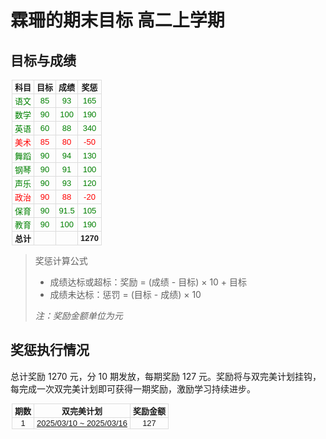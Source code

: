 # 霖珊的期末目标 高二上学期

## 目标与成绩

<table style="max-width: 500px; margin: 0 auto; border-collapse: collapse; font-size: 13px; font-family: Arial, sans-serif; table-layout: auto;">
  <thead>
    <tr>
      <th style="text-align: center; padding: 1px 4px; border: 1px solid #ddd; white-space: nowrap;">科目</th>
      <th style="text-align: center; padding: 1px 4px; border: 1px solid #ddd; white-space: nowrap;">目标</th>
      <th style="text-align: center; padding: 1px 4px; border: 1px solid #ddd; white-space: nowrap;">成绩</th>
      <th style="text-align: center; padding: 1px 4px; border: 1px solid #ddd; white-space: nowrap;">奖惩</th>
    </tr>
  </thead>
  <tbody>
    <tr>
      <td style="text-align: center; padding: 1px 4px; border: 1px solid #ddd; white-space: nowrap;"><span style="color:green">语文</span></td>
      <td style="text-align: center; padding: 1px 4px; border: 1px solid #ddd; white-space: nowrap;"><span style="color:green">85</span></td>
      <td style="text-align: center; padding: 1px 4px; border: 1px solid #ddd; white-space: nowrap;"><span style="color:green">93</span></td>
      <td style="text-align: center; padding: 1px 4px; border: 1px solid #ddd; white-space: nowrap;"><span style="color:green">165</span></td>
    </tr>
    <tr>
      <td style="text-align: center; padding: 1px 4px; border: 1px solid #ddd; white-space: nowrap;"><span style="color:green">数学</span></td>
      <td style="text-align: center; padding: 1px 4px; border: 1px solid #ddd; white-space: nowrap;"><span style="color:green">90</span></td>
      <td style="text-align: center; padding: 1px 4px; border: 1px solid #ddd; white-space: nowrap;"><span style="color:green">100</span></td>
      <td style="text-align: center; padding: 1px 4px; border: 1px solid #ddd; white-space: nowrap;"><span style="color:green">190</span></td>
    </tr>
    <tr>
      <td style="text-align: center; padding: 1px 4px; border: 1px solid #ddd; white-space: nowrap;"><span style="color:green">英语</span></td>
      <td style="text-align: center; padding: 1px 4px; border: 1px solid #ddd; white-space: nowrap;"><span style="color:green">60</span></td>
      <td style="text-align: center; padding: 1px 4px; border: 1px solid #ddd; white-space: nowrap;"><span style="color:green">88</span></td>
      <td style="text-align: center; padding: 1px 4px; border: 1px solid #ddd; white-space: nowrap;"><span style="color:green">340</span></td>
    </tr>
    <tr>
      <td style="text-align: center; padding: 1px 4px; border: 1px solid #ddd; white-space: nowrap;"><span style="color:red">美术</span></td>
      <td style="text-align: center; padding: 1px 4px; border: 1px solid #ddd; white-space: nowrap;"><span style="color:red">85</span></td>
      <td style="text-align: center; padding: 1px 4px; border: 1px solid #ddd; white-space: nowrap;"><span style="color:red">80</span></td>
      <td style="text-align: center; padding: 1px 4px; border: 1px solid #ddd; white-space: nowrap;"><span style="color:red">-50</span></td>
    </tr>
    <tr>
      <td style="text-align: center; padding: 1px 4px; border: 1px solid #ddd; white-space: nowrap;"><span style="color:green">舞蹈</span></td>
      <td style="text-align: center; padding: 1px 4px; border: 1px solid #ddd; white-space: nowrap;"><span style="color:green">90</span></td>
      <td style="text-align: center; padding: 1px 4px; border: 1px solid #ddd; white-space: nowrap;"><span style="color:green">94</span></td>
      <td style="text-align: center; padding: 1px 4px; border: 1px solid #ddd; white-space: nowrap;"><span style="color:green">130</span></td>
    </tr>
    <tr>
      <td style="text-align: center; padding: 1px 4px; border: 1px solid #ddd; white-space: nowrap;"><span style="color:green">钢琴</span></td>
      <td style="text-align: center; padding: 1px 4px; border: 1px solid #ddd; white-space: nowrap;"><span style="color:green">90</span></td>
      <td style="text-align: center; padding: 1px 4px; border: 1px solid #ddd; white-space: nowrap;"><span style="color:green">91</span></td>
      <td style="text-align: center; padding: 1px 4px; border: 1px solid #ddd; white-space: nowrap;"><span style="color:green">100</span></td>
    </tr>
    <tr>
      <td style="text-align: center; padding: 1px 4px; border: 1px solid #ddd; white-space: nowrap;"><span style="color:green">声乐</span></td>
      <td style="text-align: center; padding: 1px 4px; border: 1px solid #ddd; white-space: nowrap;"><span style="color:green">90</span></td>
      <td style="text-align: center; padding: 1px 4px; border: 1px solid #ddd; white-space: nowrap;"><span style="color:green">93</span></td>
      <td style="text-align: center; padding: 1px 4px; border: 1px solid #ddd; white-space: nowrap;"><span style="color:green">120</span></td>
    </tr>
    <tr>
      <td style="text-align: center; padding: 1px 4px; border: 1px solid #ddd; white-space: nowrap;"><span style="color:red">政治</span></td>
      <td style="text-align: center; padding: 1px 4px; border: 1px solid #ddd; white-space: nowrap;"><span style="color:red">90</span></td>
      <td style="text-align: center; padding: 1px 4px; border: 1px solid #ddd; white-space: nowrap;"><span style="color:red">88</span></td>
      <td style="text-align: center; padding: 1px 4px; border: 1px solid #ddd; white-space: nowrap;"><span style="color:red">-20</span></td>
    </tr>
    <tr>
      <td style="text-align: center; padding: 1px 4px; border: 1px solid #ddd; white-space: nowrap;"><span style="color:green">保育</span></td>
      <td style="text-align: center; padding: 1px 4px; border: 1px solid #ddd; white-space: nowrap;"><span style="color:green">90</span></td>
      <td style="text-align: center; padding: 1px 4px; border: 1px solid #ddd; white-space: nowrap;"><span style="color:green">91.5</span></td>
      <td style="text-align: center; padding: 1px 4px; border: 1px solid #ddd; white-space: nowrap;"><span style="color:green">105</span></td>
    </tr>
    <tr>
      <td style="text-align: center; padding: 1px 4px; border: 1px solid #ddd; white-space: nowrap;"><span style="color:green">教育</span></td>
      <td style="text-align: center; padding: 1px 4px; border: 1px solid #ddd; white-space: nowrap;"><span style="color:green">90</span></td>
      <td style="text-align: center; padding: 1px 4px; border: 1px solid #ddd; white-space: nowrap;"><span style="color:green">100</span></td>
      <td style="text-align: center; padding: 1px 4px; border: 1px solid #ddd; white-space: nowrap;"><span style="color:green">190</span></td>
    </tr>
    <tr>
      <td style="text-align: center; padding: 1px 4px; border: 1px solid #ddd; white-space: nowrap;"><strong>总计</strong></td>
      <td style="text-align: center; padding: 1px 4px; border: 1px solid #ddd; white-space: nowrap;"></td>
      <td style="text-align: center; padding: 1px 4px; border: 1px solid #ddd; white-space: nowrap;"></td>
      <td style="text-align: center; padding: 1px 4px; border: 1px solid #ddd; white-space: nowrap;"><strong>1270</strong></td>
    </tr>
  </tbody>
</table>

> 奖惩计算公式
>
> - 成绩达标或超标：奖励 = (成绩 - 目标) × 10 + 目标
> - 成绩未达标：惩罚 = (目标 - 成绩) × 10
>
> *注：奖励金额单位为元*


## 奖惩执行情况

总计奖励 1270 元，分 10 期发放，每期奖励 127 元。奖励将与双完美计划挂钩，每完成一次双完美计划即可获得一期奖励，激励学习持续进步。

<table style="max-width: 500px; margin: 0 auto; border-collapse: collapse; font-size: 13px; font-family: Arial, sans-serif; table-layout: auto;">
  <thead>
    <tr>
      <th style="text-align: center; padding: 1px 4px; border: 1px solid #ddd; white-space: nowrap;">期数</th>
      <th style="text-align: center; padding: 1px 4px; border: 1px solid #ddd; white-space: nowrap;">双完美计划</th>
      <th style="text-align: center; padding: 1px 4px; border: 1px solid #ddd; white-space: nowrap;">奖励金额</th>
    </tr>
  </thead>
  <tbody>
    <tr>
      <td style="text-align: center; padding: 1px 4px; border: 1px solid #ddd; white-space: nowrap;">1</td>
      <td style="text-align: center; padding: 1px 4px; border: 1px solid #ddd; white-space: nowrap;"><a href="../../study_record/ls/20250310_20250316/README.md">2025/03/10 ~ 2025/03/16</a></td>
      <td style="text-align: center; padding: 1px 4px; border: 1px solid #ddd; white-space: nowrap;">127</td>
    </tr>
  </tbody>
</table>


